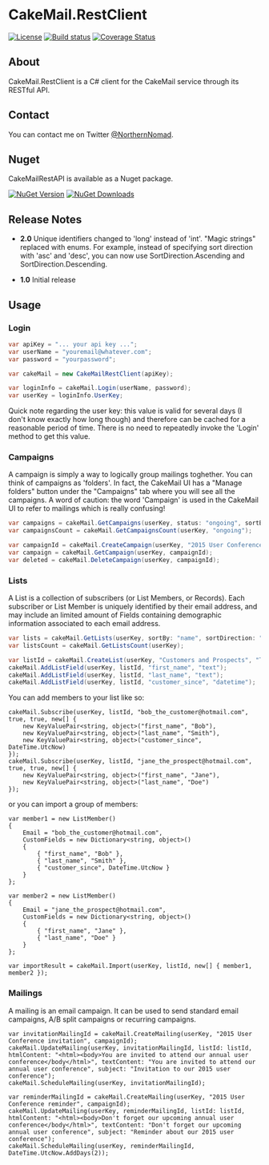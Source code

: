# CakeMail.RestClient

[![License](https://img.shields.io/badge/license-MIT-blue.svg)](http://jericho.mit-license.org/)
[![Build status](https://ci.appveyor.com/api/projects/status/m8lsx7snrc5jdrdi?svg=true)](https://ci.appveyor.com/project/Jericho/cakemail-restclient)
[![Coverage Status](https://coveralls.io/repos/Jericho/CakeMail.RestClient/badge.svg)](https://coveralls.io/r/Jericho/CakeMail.RestClient)

## About

CakeMail.RestClient is a C# client for the CakeMail service through its RESTful API.

## Contact

You can contact me on Twitter [@NorthernNomad](https://twitter.com/northernnomad).

## Nuget

CakeMailRestAPI is available as a Nuget package.

[![NuGet Version](http://img.shields.io/nuget/v/CakeMail.RestClient.svg)](https://www.nuget.org/packages/CakeMail.RestClient/)
[![NuGet Downloads](http://img.shields.io/nuget/dt/CakeMail.RestClient.svg)](https://www.nuget.org/packages/CakeMail.RestClient/)

## Release Notes

+ **2.0**    Unique identifiers changed to 'long' instead of 'int'.
             "Magic strings" replaced with enums. For example, instead of specifying sort direction with 'asc' and 'desc', you can now use SortDirection.Ascending and SortDirection.Descending.

+ **1.0**    Initial release
 
## Usage

### Login
```csharp
var apiKey = "... your api key ...";
var userName = "youremail@whatever.com";
var password = "yourpassword";

var cakeMail = new CakeMailRestClient(apiKey);

var loginInfo = cakeMail.Login(userName, password);
var userKey = loginInfo.UserKey;
```

Quick note regarding the user key: this value is valid for several days (I don't know exactly how long though) and therefore can be cached for a reasonable period of time. There is no need to repeatedly invoke the 'Login' method to get this value.

### Campaigns

A campaign is simply a way to logically group mailings toghether. You can think of campaigns as 'folders'. In fact, the CakeMail UI has a "Manage folders" button under the "Campaigns" tab where you will see all the campaigns.
A word of caution: the word 'Campaign' is used in the CakeMail UI to refer to mailings which is really confusing!

```csharp
var campaigns = cakeMail.GetCampaigns(userKey, status: "ongoing", sortBy: "name", sortDirection: "asc", limit: 50, offset: 0);
var campaignsCount = cakeMail.GetCampaignsCount(userKey, "ongoing");

var campaignId = cakeMail.CreateCampaign(userKey, "2015 User Conference");
var campaign = cakeMail.GetCampaign(userKey, campaignId);
var deleted = cakeMail.DeleteCampaign(userKey, campaignId);

```

### Lists

A List is a collection of subscribers (or List Members, or Records). Each subscriber or List Member is uniquely identified by their email address, and may include an limited amount of Fields containing demographic information associated to each email address.

```csharp
var lists = cakeMail.GetLists(userKey, sortBy: "name", sortDirection: "desc", limit: 50, offset: 0);
var listsCount = cakeMail.GetListsCount(userKey);

var listId = cakeMail.CreateList(userKey, "Customers and Prospects", "The XYZ Marketing Group", "marketing@yourcompany.com", true);
cakeMail.AddListField(userKey, listId, "first_name", "text");
cakeMail.AddListField(userKey, listId, "last_name", "text");
cakeMail.AddListField(userKey, listId, "customer_since", "datetime");
```

You can add members to your list like so:
```
cakeMail.Subscribe(userKey, listId, "bob_the_customer@hotmail.com", true, true, new[] {
	new KeyValuePair<string, object>("first_name", "Bob"), 
	new KeyValuePair<string, object>("last_name", "Smith"), 
	new KeyValuePair<string, object>("customer_since", DateTime.UtcNow) 
});
cakeMail.Subscribe(userKey, listId, "jane_the_prospect@hotmail.com", true, true, new[] {
	new KeyValuePair<string, object>("first_name", "Jane"), 
	new KeyValuePair<string, object>("last_name", "Doe")
});
```
or you can import a group of members:
```
var member1 = new ListMember()
{
	Email = "bob_the_customer@hotmail.com",
	CustomFields = new Dictionary<string, object>()
	{
		{ "first_name", "Bob" },
		{ "last_name", "Smith" },
		{ "customer_since", DateTime.UtcNow }
	}
};

var member2 = new ListMember()
{
	Email = "jane_the_prospect@hotmail.com",
	CustomFields = new Dictionary<string, object>()
	{
		{ "first_name", "Jane" },
		{ "last_name", "Doe" }
	}
};

var importResult = cakeMail.Import(userKey, listId, new[] { member1, member2 });
```

### Mailings

A mailing is an email campaign. It can be used to send standard email campaigns, A/B split campaigns or recurring campaigns.

```
var invitationMailingId = cakeMail.CreateMailing(userKey, "2015 User Conference invitation", campaignId);
cakeMail.UpdateMailing(userKey, invitationMailingId, listId: listId, htmlContent: "<html><body>You are invited to attend our annual user conference</body</html>", textContent: "You are invited to attend our annual user conference", subject: "Invitation to our 2015 user conference");
cakeMail.ScheduleMailing(userKey, invitationMailingId);

var reminderMailingId = cakeMail.CreateMailing(userKey, "2015 User Conference reminder", campaignId);
cakeMail.UpdateMailing(userKey, reminderMailingId, listId: listId, htmlContent: "<html><body>Don't forget our upcoming annual user conference</body</html>", textContent: "Don't forget our upcoming annual user conference", subject: "Reminder about our 2015 user conference");
cakeMail.ScheduleMailing(userKey, reminderMailingId, DateTime.UtcNow.AddDays(2));
```
